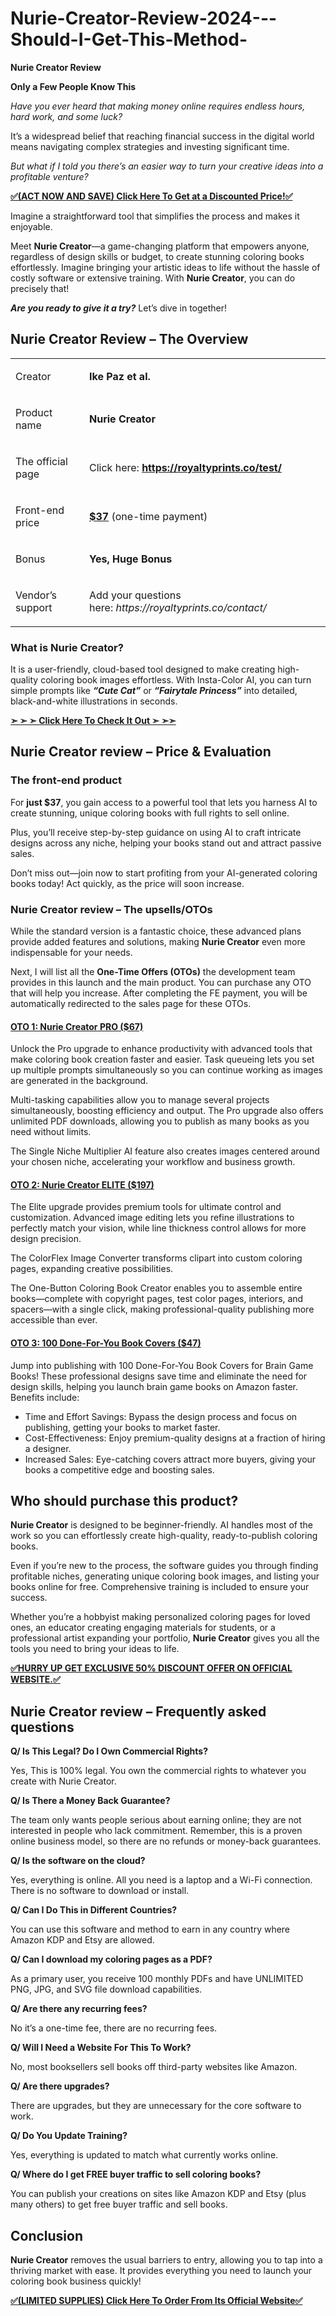 # Nurie-Creator-Review-2024---Should-I-Get-This-Method-
<p><strong>Nurie Creator Review</strong></p>
<p><strong>Only a Few People Know This</strong></p>
<p><em>Have you ever heard that making money online requires endless hours, hard work, and some luck?</em></p>
<p>It’s a widespread belief that reaching financial success in the digital world means navigating complex strategies and investing significant time.</p>
<p><em>But what if I told you there’s an easier way to turn your creative ideas into a profitable venture?</em></p>
<p><a href="https://warriorplus.com/o2/a/m1mny3t/0"><strong>✅(ACT NOW AND SAVE) Click Here To Get at a Discounted Price!✅</strong></a></p>
<p>Imagine a straightforward tool that simplifies the process and makes it enjoyable.</p>
<p>Meet <strong>Nurie Creator</strong>—a game-changing platform that empowers anyone, regardless of design skills or budget, to create stunning coloring books effortlessly. Imagine bringing your artistic ideas to life without the hassle of costly software or extensive training. With <strong>Nurie Creator</strong>, you can do precisely that!</p>
<p><em><strong>Are you ready to give it a try?</strong></em> Let’s dive in together!</p>
<h2>Nurie Creator Review – The Overview</h2>
<table>
<tbody>
<tr>
<td>
<p>Creator</p>
</td>
<td><strong><b>Ike Paz et al.</b></strong></td>
</tr>
<tr>
<td>
<p>Product name</p>
</td>
<td><strong>Nurie Creator</strong></td>
</tr>
<tr>
<td>
<p>The official page</p>
</td>
<td>Click here: <a href="https://warriorplus.com/o2/a/m1mny3t/0"><strong>https://royaltyprints.co/test/</strong></a></td>
</tr>
<tr>
<td>
<p>Front-end price</p>
</td>
<td><a href="https://warriorplus.com/o2/a/m1mny3t/0"><strong>$37</strong></a> (one-time payment)</td>
</tr>
<tr>
<td>
<p>Bonus</p>
</td>
<td><strong>Yes, Huge Bonus</strong></td>
</tr>
<tr>
<td>
<p>Vendor’s support</p>
</td>
<td>
<p>Add your questions here: <em>https://royaltyprints.co/contact/</em></p>
</td>
</tr>
</tbody>
</table>
<h3><span id="what_is_nurie_creator" class="ez-toc-section"></span>What is Nurie Creator?</h3>
<p>It is a user-friendly, cloud-based tool designed to make creating high-quality coloring book images effortless. With Insta-Color AI, you can turn simple prompts like <em><strong>“Cute Cat”</strong></em> or <em><strong>“Fairytale Princess”</strong> </em>into detailed, black-and-white illustrations in seconds.</p>
<p><a href="https://warriorplus.com/o2/a/m1mny3t/0"><strong>➣ ➣ ➣ Click Here To Check It Out ➣ ➣➣</strong></a></p>
<h2>Nurie Creator review – Price &amp; Evaluation</h2>
<h3><span id="the_front-end_product" class="ez-toc-section"></span>The front-end product</h3>
<p>For <strong>just $37</strong>, you gain access to a powerful tool that lets you harness AI to create stunning, unique coloring books with full rights to sell online.</p>
<p>Plus, you’ll receive step-by-step guidance on using AI to craft intricate designs across any niche, helping your books stand out and attract passive sales.</p>
<p>Don’t miss out—join now to start profiting from your AI-generated coloring books today! Act quickly, as the price will soon increase.</p>
<h3><span id="nurie_creator_review_%e2%80%93_the_upsellsotos" class="ez-toc-section"></span>Nurie Creator review – The upsells/OTOs</h3>
<p><span data-preserver-spaces="true">While the standard version is a fantastic choice, these advanced plans provide added features and solutions, making </span><strong>Nurie Creator</strong><span data-preserver-spaces="true"> even more indispensable for your needs.</span></p>
<p><span data-preserver-spaces="true">Next, I will list all the </span><strong><span data-preserver-spaces="true">One-Time Offers (OTOs)</span></strong><span data-preserver-spaces="true"> the development team provides in this launch and the main product. You can purchase any OTO that will help you increase. After completing the FE payment, you will be automatically redirected to the sales page for these OTOs.</span></p>
<h4><a href="https://warriorplus.com/o2/a/m1mny3t/0">OTO 1: Nurie Creator PRO ($67)</a></h4>
<p>Unlock the Pro upgrade to enhance productivity with advanced tools that make coloring book creation faster and easier. Task queueing lets you set up multiple prompts simultaneously so you can continue working as images are generated in the background.</p>
<p>Multi-tasking capabilities allow you to manage several projects simultaneously, boosting efficiency and output. The Pro upgrade also offers unlimited PDF downloads, allowing you to publish as many books as you need without limits.</p>
<p>The Single Niche Multiplier AI feature also creates images centered around your chosen niche, accelerating your workflow and business growth.</p>
<h4><a href="https://warriorplus.com/o2/a/m1mny3t/0">OTO 2: Nurie Creator ELITE ($197)</a></h4>
<p>The Elite upgrade provides premium tools for ultimate control and customization. Advanced image editing lets you refine illustrations to perfectly match your vision, while line thickness control allows for more design precision.</p>
<p>The ColorFlex Image Converter transforms clipart into custom coloring pages, expanding creative possibilities.</p>
<p>The One-Button Coloring Book Creator enables you to assemble entire books—complete with copyright pages, test color pages, interiors, and spacers—with a single click, making professional-quality publishing more accessible than ever.</p>
<h4><a href="https://warriorplus.com/o2/a/m1mny3t/0">OTO 3: 100 Done-For-You Book Covers ($47)</a></h4>
<p>Jump into publishing with 100 Done-For-You Book Covers for Brain Game Books! These professional designs save time and eliminate the need for design skills, helping you launch brain game books on Amazon faster. Benefits include:</p>
<ul>
<li>Time and Effort Savings: Bypass the design process and focus on publishing, getting your books to market faster.</li>
<li>Cost-Effectiveness: Enjoy premium-quality designs at a fraction of hiring a designer.</li>
<li>Increased Sales: Eye-catching covers attract more buyers, giving your books a competitive edge and boosting sales.</li>
</ul>
<h2><span id="who_should_purchase_this_product" class="ez-toc-section"></span>Who should purchase this product?</h2>
<p><strong>Nurie Creator</strong> is designed to be beginner-friendly. AI handles most of the work so you can effortlessly create high-quality, ready-to-publish coloring books.</p>
<p>Even if you’re new to the process, the software guides you through finding profitable niches, generating unique coloring book images, and listing your books online for free. Comprehensive training is included to ensure your success.</p>
<p>Whether you’re a hobbyist making personalized coloring pages for loved ones, an educator creating engaging materials for students, or a professional artist expanding your portfolio, <strong>Nurie Creator</strong> gives you all the tools you need to bring your ideas to life.</p>
<p><a href="https://warriorplus.com/o2/a/m1mny3t/0"><strong>✅HURRY UP GET EXCLUSIVE 50% DISCOUNT OFFER ON OFFICIAL WEBSITE.✅</strong></a></p>
<h2><span id="nurie_creator_review_%e2%80%93_frequently_asked_questions" class="ez-toc-section"></span>Nurie Creator review – Frequently asked questions</h2>
<p><strong>Q/ Is This Legal? Do I Own Commercial Rights?</strong></p>
<p>Yes, This is 100% legal. You own the commercial rights to whatever you create with Nurie Creator.</p>
<p><strong>Q/ Is There a Money Back Guarantee?</strong></p>
<p>The team only wants people serious about earning online; they are not interested in people who lack commitment. Remember, this is a proven online business model, so there are no refunds or money-back guarantees.</p>
<p><strong>Q/ Is the software on the cloud?</strong></p>
<p>Yes, everything is online. All you need is a laptop and a Wi-Fi connection. There is no software to download or install.</p>
<p><strong>Q/ Can I Do This in Different Countries?</strong></p>
<p>You can use this software and method to earn in any country where Amazon KDP and Etsy are allowed.</p>
<p><strong>Q/ Can I download my coloring pages as a PDF?</strong></p>
<p>As a primary user, you receive 100 monthly PDFs and have UNLIMITED PNG, JPG, and SVG file download capabilities.</p>
<p><strong>Q/ Are there any recurring fees?</strong></p>
<p>No it’s a one-time fee, there are no recurring fees.</p>
<p><strong>Q/ Will I Need a Website For This To Work?</strong></p>
<p>No, most booksellers sell books off third-party websites like Amazon.</p>
<p><strong>Q/ Are there upgrades?</strong></p>
<p>There are upgrades, but they are unnecessary for the core software to work.</p>
<p><strong>Q/ Do You Update Training?</strong></p>
<p>Yes, everything is updated to match what currently works online.</p>
<p><strong>Q/ Where do I get FREE buyer traffic to sell coloring books?</strong></p>
<p>You can publish your creations on sites like Amazon KDP and Etsy (plus many others) to get free buyer traffic and sell books.</p>
<h2><span id="conclusion" class="ez-toc-section"></span>Conclusion</h2>
<p><strong>Nurie Creator</strong> removes the usual barriers to entry, allowing you to tap into a thriving market with ease. It provides everything you need to launch your coloring book business quickly!</p>
<p><a href="https://warriorplus.com/o2/a/m1mny3t/0"><strong>✅(LIMITED SUPPLIES) Click Here To Order From Its Official Website✅</strong></a></p>
